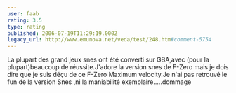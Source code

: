 ```yaml
---
user: faab
rating: 3.5
type: rating
published: 2006-07-19T11:29:19.000Z
legacy_url: http://www.emunova.net/veda/test/248.htm#comment-5754
---
```

La plupart des grand jeux snes ont été converti sur GBA,avec (pour la plupart)beaucoup de réussite.J'adore la version snes de F-Zero mais je dois dire que je suis déçu de ce F-Zero Maximum velocity.Je n'ai pas retrouvé le fun de la version Snes ,ni la maniabilité exemplaire.....dommage